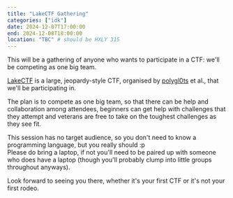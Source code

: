 ```yaml
---
title: "LakeCTF Gathering"
categories: ["idk"]
date: 2024-12-07T17:00:00
end: 2024-12-08T18:00:00
location: "TBC" # should be HXLY 315
---
```


This will be a gathering of anyone who wants to participate in a CTF: we'll be competing as one big team.
<!--more-->

[LakeCTF](https://lakectf.epfl.ch/) is a large, jeopardy-style CTF, organised by [polygl0ts](https://polygl0ts.ch/) et al., that we'll be participating in.

The plan is to compete as one big team, so that there can be help and collaboration among attendees, beginners can get help with challenges that they attempt and veterans are free to take on the toughest challenges as they see fit.

This session has no target audience, so you don't need to know a programming language, but you really should :p\
Please do bring a laptop, if not you'll need to be paired up with someone who does have a laptop (though you'll probably clump into little groups throughout anyways).

Look forward to seeing you there, whether it's your first CTF or it's not your first rodeo.
